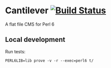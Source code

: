 # Cantilever [![Build Status](https://travis-ci.org/davepagurek/Cantilever.svg?branch=master)](https://travis-ci.org/pahgawk/Cantilever)
A flat file CMS for Perl 6

## Local development
Run tests:
```
PERL6LIB=lib prove -v -r --exec=perl6 t/
```
